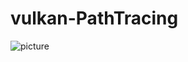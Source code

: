 # vulkan-PathTracing

![picture](https://cdnb.artstation.com/p/assets/images/images/018/721/177/large/vergne-thibault-output.jpg?1560446294)
